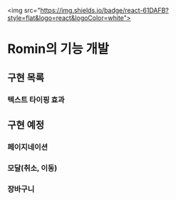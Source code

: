 <img src="https://img.shields.io/badge/react-61DAFB?style=flat&logo=react&logoColor=white"> 
# Romin의 기능 개발

## 구현 목록
### 텍스트 타이핑 효과

## 구현 예정
### 페이지네이션
### 모달(취소, 이동)
### 장바구니
